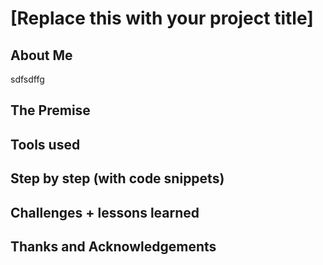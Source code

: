 # [Replace this with your project title]

## About Me
sdfsdffg

## The Premise

## Tools used

## Step by step (with code snippets)

## Challenges + lessons learned

## Thanks and Acknowledgements
